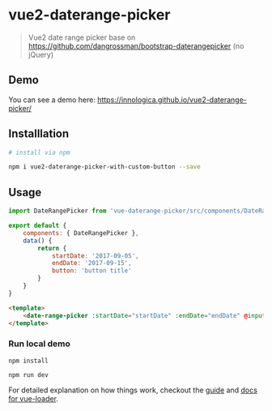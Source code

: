 # vue2-daterange-picker

> Vue2 date range picker base on https://github.com/dangrossman/bootstrap-daterangepicker (no jQuery)


## Demo
You can see a demo here: 
https://innologica.github.io/vue2-daterange-picker/

## Installlation

``` bash
# install via npm

npm i vue2-daterange-picker-with-custom-button --save
```

## Usage

```javascript
import DateRangePicker from 'vue-daterange-picker/src/components/DateRangePicker'

export default {
    components: { DateRangePicker },
    data() {
        return {
            startDate: '2017-09-05',
            endDate: '2017-09-15',
            button: 'button title'                   
        }
    }
}
```

```html
<template>
    <date-range-picker :startDate="startDate" :endDate="endDate" @input="console.log(value)"  @cancel="openSchedules" :custom="button">
</template>
```

### Run local demo

```npm install```

```npm run dev```

For detailed explanation on how things work, checkout the [guide](http://vuejs-templates.github.io/webpack/) and [docs for vue-loader](http://vuejs.github.io/vue-loader).

